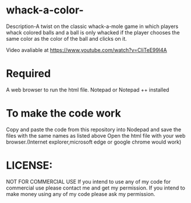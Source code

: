 # whack-a-color-

Description-A twist on the classic whack-a-mole game in which players whack colored balls and a ball is only whacked if the player chooses the same color as the color of the ball and clicks on it.

Video avaliable at https://www.youtube.com/watch?v=CliTeE99l4A

# Required

A web browser to run the html file.
Notepad or Notepad ++ installed

# To make the code work 
Copy and paste the code from this repository into Nodepad and save the files with the same names as listed above
Open the html file with your web browser.(Internet explorer,microsoft edge or google chrome would work)

# LICENSE:
NOT FOR COMMERCIAL USE If you intend to use any of my code for commercial use please contact me and get my permission. If you intend to make money using any of my code please ask my permission.
